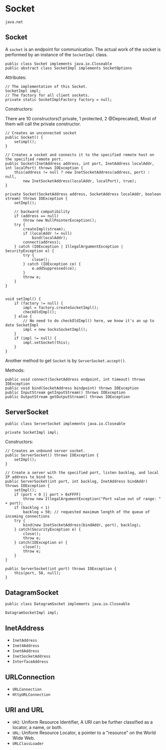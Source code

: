 # Socket

`java.net`

## Socket

A `socket` is an endpoint for communication.
The actual work of the socket is performed by an instance of the `SocketImpl` class.

    public class Socket implements java.io.Closeable
    public abstract class SocketImpl implements SocketOptions

Attributes:

    // The implementation of this Socket.
    SocketImpl impl;
    // The factory for all client sockets.
    private static SocketImplFactory factory = null;

Constructors:

There are 10 constructors(1 private, 1 protected, 2 @Deprecated), Most of them will call the private constructor.

    // Creates an unconnected socket
    public Socket() {
        setimpl();
    }

    // Creates a socket and connects it to the specified remote host on the specified remote port.
    public Socket(InetAddress address, int port, InetAddress localAddr, int localPort) throws IOException {
        this(address != null ? new InetSocketAddress(address, port) : null,
            new InetSocketAddress(localAddr, localPort), true);
    }

    private Socket(SocketAddress address, SocketAddress localAddr, boolean stream) throws IOException {
        setImpl();

        // backward compatibility
        if (address == null)
            throw new NullPointerException();
        try {
            createImpl(stream);
            if (localAddr != null)
                bind(localAddr);
            connect(address);
        } catch (IOException | IllegalArgumentException | SecurityException e) {
            try {
                close();
            } catch (IOException ce) {
                e.addSuppressed(ce);
            }
            throw e;
        }
    }


    void setImpl() {
        if (factory != null) {
            impl = factory.createSocketImpl();
            checkOldImpl();
        } else {
            // No need to do checkOldImpl() here, we know it's an up to date SocketImpl
            impl = new SocksSocketImpl();
        }
        if (impl != null) {
            impl.setSocket(this);
        }
    }

Another method to get `Socket` is by `ServerSocket.accept()`.

Methods:

    public void connect(SocketAddress endpoint, int timeout) throws IOException    
    public void bind(SocketAddress bindpoint) throws IOException
    public InputStream getInputStream() throws IOException
    public OutputStream getOutputStream() throws IOException


## ServerSocket


    public class ServerSocket implements java.io.Closeable

    private SocketImpl impl;

Constructors:

    // Creates an unbound server socket.
    public ServerSocket() throws IOException {
        setImpl();
    }

    // Create a server with the specified port, listen backlog, and local IP address to bind to.
    public ServerSocket(int port, int backlog, InetAddress bindAddr) throws IOException {
        setImpl();
        if (port < 0 || port > 0xFFFF)
            throw new IllegalArgumentException("Port value out of range: " + port);
        if (backlog < 1)
            backlog = 50; // requested maximum length of the queue of incoming connections
        try {
            bind(new InetSocketAddress(bindAddr, port), backlog);
        } catch(SecurityException e) {
            close();
            throw e;
        } catch(IOException e) {
            close();
            throw e;
        }
    }

    public ServerSocket(int port) throws IOException {
        this(port, 50, null);
    }

## DatagramSocket

    public class DatagramSocket implements java.io.Closeable

    DatagramSocketImpl impl;

## InetAddress

* `InetAddress`
* `Inet4Address`
* `Inet6Address`
* `InetSocketAddress`
* `InterfaceAddress`

## URLConnection

* `URLConnection`
* `HttpURLConnection`

## URI and URL

* `URI`: Uniform Resource Identifier, A URI can be further classified as a locator, a name, or both.
* `URL`: Uniform Resource Locator, a pointer to a "resource" on the World Wide Web.
* `URLClassLoader`
